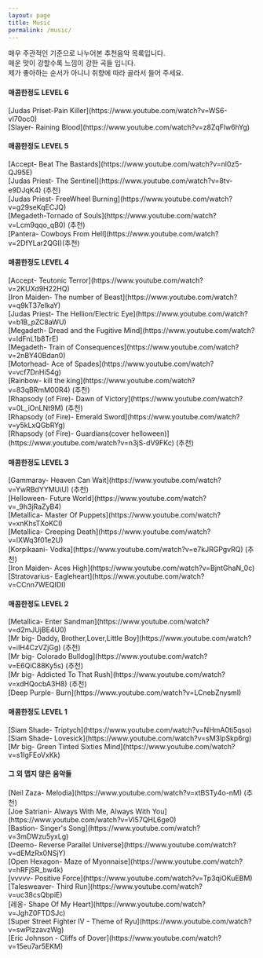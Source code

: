 ```yaml
---
layout: page
title: Music
permalink: /music/
---
```


매우 주관적인 기준으로 나누어본 추천음악 목록입니다.<br> 
매운 맛이 강할수록 느낌이 강한 곡들 입니다.<br>
제가 좋아하는 순서가 아니니 취향에 따라 골라서 들어 주세요.<br>


<h4>매콤한정도 LEVEL 6</h4>
[Judas Priset-Pain Killer](https://www.youtube.com/watch?v=WS6-vI70oc0)<br>
[Slayer- Raining Blood](https://www.youtube.com/watch?v=z8ZqFlw6hYg)
 
<h4>매콤한정도 LEVEL 5</h4>
[Accept- Beat The Bastards](https://www.youtube.com/watch?v=nl0z5-QJ95E)<br>
[Judas Priest- The Sentinel](https://www.youtube.com/watch?v=8tv-e9DJqK4) (추천)<br>
[Judas Priest- FreeWheel Burning](https://www.youtube.com/watch?v=g29seKqECJQ)<br>
[Megadeth-Tornado of Souls](https://www.youtube.com/watch?v=Lcm9qqo_qB0) (추천)<br>
[Pantera- Cowboys From Hell](https://www.youtube.com/watch?v=2DfYLar2QGI)(추천)

<h4>매콤한정도 LEVEL 4</h4>
[Accept- Teutonic Terror](https://www.youtube.com/watch?v=2KUXd9H22HQ)<br>
[Iron Maiden- The number of Beast](https://www.youtube.com/watch?v=q9kT37eIkaY)<br>
[Judas Priest- The Hellion/Electric Eye](https://www.youtube.com/watch?v=b1B_pZC8aWU)<br>
[Megadeth- Dread and the Fugitive Mind](https://www.youtube.com/watch?v=IdFnL1b8TrE)<br>
[Megadeth- Train of Consequences](https://www.youtube.com/watch?v=2nBY40Bdan0)<br>
[Motorhead- Ace of Spades](https://www.youtube.com/watch?v=vcf7DnHi54g)<br>
[Rainbow- kill the king](https://www.youtube.com/watch?v=83qBRmM00R4) (추천)<br>
[Rhapsody (of Fire)- Dawn of Victory](https://www.youtube.com/watch?v=0L_iOnLNt9M) (추천)<br>
[Rhapsody (of Fire)- Emerald Sword](https://www.youtube.com/watch?v=y5kLxQGbRYg)<br>
[Rhapsody (of Fire)- Guardians(cover helloween)](https://www.youtube.com/watch?v=n3jS-dV9FKc) (추천)

<h4>매콤한정도 LEVEL 3</h4>
[Gammaray- Heaven Can Wait](https://www.youtube.com/watch?v=YwRBdYYMUiU) (추천)<br>
[Helloween- Future World](https://www.youtube.com/watch?v=_9h3jRaZyB4)<br>
[Metallica- Master Of Puppets](https://www.youtube.com/watch?v=xnKhsTXoKCI)<br>
[Metallica- Creeping Death](https://www.youtube.com/watch?v=lXWq3f01e2U)<br>
[Korpikaani- Vodka](https://www.youtube.com/watch?v=e7kJRGPgvRQ) (추천)<br>
[Iron Maiden- Aces High](https://www.youtube.com/watch?v=BjntGhaN_0c)<br>
[Stratovarius- Eagleheart](https://www.youtube.com/watch?v=CCnn7WEQIDI)

<h4>매콤한정도 LEVEL 2</h4>
[Metallica- Enter Sandman](https://www.youtube.com/watch?v=d2mJUjBE4U0)<br>
[Mr big- Daddy, Brother,Lover,Little Boy](https://www.youtube.com/watch?v=iIH4CzVZjGg) (추천)<br>
[Mr big- Colorado Bulldog](https://www.youtube.com/watch?v=E6QiC88Ky5s) (추천)<br>
[Mr big- Addicted To That Rush](https://www.youtube.com/watch?v=xdHQocbA3H8) (추천) <br>
[Deep Purple- Burn](https://www.youtube.com/watch?v=LCnebZnysmI)

<h4>매콤한정도 LEVEL 1</h4>
[Siam Shade- Triptych](https://www.youtube.com/watch?v=NHmA0ti5qso)<br>
[Siam Shade- Lovesick](https://www.youtube.com/watch?v=sM3lpSkp6rg)<br>
[Mr big- Green Tinted Sixties Mind](https://www.youtube.com/watch?v=s1IgFEoVxKk)

<h4>그 외 맵지 않은 음악들</h4>
[Neil Zaza- Melodia](https://www.youtube.com/watch?v=xtBSTy4o-nM) (추천)<br>
[Joe Satriani- Always With Me, Always With You](https://www.youtube.com/watch?v=VI57QHL6ge0)<br>
[Bastion- Singer's Song](https://www.youtube.com/watch?v=3mDWzu5yxLg)<br>
[Deemo- Reverse Parallel Universe](https://www.youtube.com/watch?v=dEMzRx0NSjY)<br>
[Open Hexagon- Maze of Myonnaise](https://www.youtube.com/watch?v=hRFjSR_bw4k)<br>
[vvvvv- Positive Force](https://www.youtube.com/watch?v=Tp3qiOKuEBM)<br>
[Talesweaver- Third Run](https://www.youtube.com/watch?v=uc38csQbpiE)<br>
[레옹- Shape Of My Heart](https://www.youtube.com/watch?v=JghZ0FTDSJc)<br>
[Super Street Fighter IV - Theme of Ryu](https://www.youtube.com/watch?v=swPlzzavzWg)<br>
[Eric Johnson - Cliffs of Dover](https://www.youtube.com/watch?v=15eu7ar5EKM)
